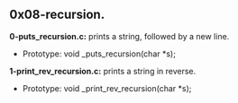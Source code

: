 ## 0x08-recursion.

**0-puts_recursion.c:** prints a string, followed by a new line.

- Prototype: void _puts_recursion(char *s);

**1-print_rev_recursion.c:** prints a string in reverse.

- Prototype: void _print_rev_recursion(char *s);
